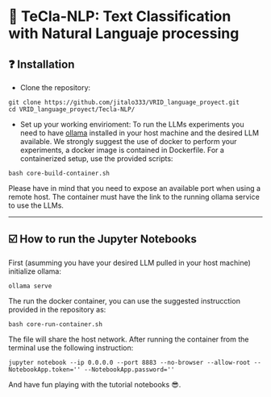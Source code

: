 # :symbols: TeCla-NLP: Text Classification with Natural Languaje processing

## :question: **Installation**
 - Clone the repository:
```
git clone https://github.com/jitalo333/VRID_language_proyect.git
cd VRID_language_proyect/Tecla-NLP/
```

- Set up your working envirioment:
To run the LLMs experiments you need to have [ollama](https://github.com/ollama/ollama/tree/main) installed in your host machine and the desired LLM available. We strongly suggest the use of docker to perform your experiments, a docker image is contained in Dockerfile. For a containerized setup, use the provided scripts:
```
bash core-build-container.sh
```
Please have in mind that you need to expose an available port when using a remote host. The container must have the link to the running ollama service to use the LLMs.

---
## :ballot_box_with_check: **How to run the Jupyter Notebooks**

First (asumming you have your desired LLM pulled in your host machine) initialize ollama:
```
ollama serve 
```

The run the docker container, you can use the suggested instrucction provided in the repository as:
```
bash core-run-container.sh
```

The file will share the host network. After running the container from the terminal use the following instruction:
```
jupyter notebook --ip 0.0.0.0 --port 8883 --no-browser --allow-root --NotebookApp.token='' --NotebookApp.password=''
```

And have fun playing with the tutorial notebooks :sunglasses:.
